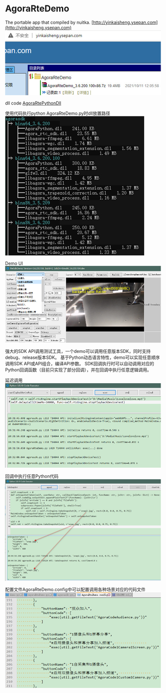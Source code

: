 # AgoraRteDemo

The portable app that compiled by nuitka.
[http://yinkaisheng.ysepan.com](http://yinkaisheng.ysepan.com)
![Download](images/download.jpg)

dll code [AgoraRtePythonDll](https://github.com/yinkaisheng/AgoraRtePythonDll)

使用代码执行python AgoraRteDemo.py时dll放置路径 
![bin](images/bin.jpg)

Demo UI
![Download](images/app.jpg)

强大的SDK API调用测试工具，一个demo可以调用任意版本SDK，同时支持debug、release版本SDK。
基于Python动态语言特性，demo可以实现任意顺序调用SDK API或API组合，编译API参数。
SDK回调执行时可以自动调用对应的Python回调函数（目前只实现了部分回调），并在回调中执行任意逻辑调用。

延迟调用
![delaycall](images/delaycall.jpg)

回调中执行任意Python代码
![callback](images/callback.jpg)

配置文件AgoraRteDemo.config中可以配置调用各种场景对应的代码文件
![scenario](images/scenario.jpg)


